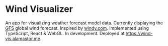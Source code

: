# Wind Visualizer

An app for visualizing weather forecast model data. Currently displaying the [GFS](https://www.ncdc.noaa.gov/data-access/model-data/model-datasets/global-forcast-system-gfs) global wind forecast. Inspired by [windy.com](https://windy.com). Implemented using TypeScript, React & WebGL. In development. Deployed at https://wind-vis.alamastor.me.
